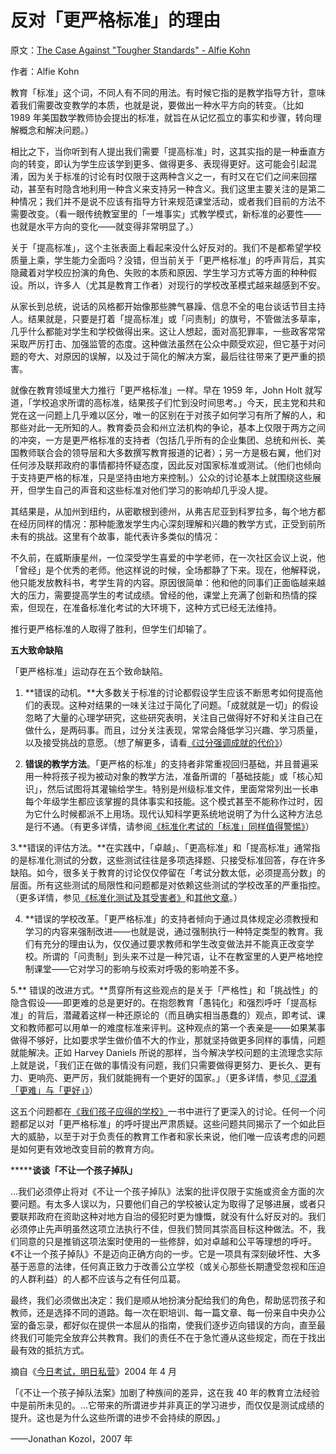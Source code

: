 # 反对「更严格标准」的理由

原文：[The Case Against "Tougher Standards" - Alfie Kohn](https://www.alfiekohn.org/standards-and-testing/case-tougher-standards/)

作者：Alfie Kohn

教育「标准」这个词，不同人有不同的用法。有时候它指的是教学指导方针，意味着我们需要改变教学的本质，也就是说，要做出一种水平方向的转变。（比如 1989 年美国数学教师协会提出的标准，就旨在从记忆孤立的事实和步骤，转向理解概念和解决问题。）

相比之下，当你听到有人提出我们需要「提高标准」时，这其实指的是一种垂直方向的转变，即认为学生应该学到更多、做得更多、表现得更好。这可能会引起混淆，因为关于标准的讨论有时仅限于这两种含义之一，有时又在它们之间来回摆动，甚至有时隐含地利用一种含义来支持另一种含义。我们这里主要关注的是第二种情况；我们并不是说不应该有指导方针来规范课堂活动，或者我们目前的方法不需要改变。（看一眼传统教室里的「一堆事实」式教学模式，新标准的必要性——也就是水平方向的变化——就变得非常明显了。）

关于「提高标准」，这个主张表面上看起来没什么好反对的。我们不是都希望学校质量上乘，学生能力全面吗？没错，但当前关于「更严格标准」的呼声背后，其实隐藏着对学校应扮演的角色、失败的本质和原因、学生学习方式等方面的种种假设。所以，许多人（尤其是教育工作者）对现行的学校改革模式越来越感到不安。

从家长到总统，说话的风格都开始像那些脾气暴躁、信息不全的电台谈话节目主持人。结果就是，只要是打着「提高标准」或「问责制」的旗号，不管做法多草率，几乎什么都能对学生和学校做得出来。这让人想起，面对高犯罪率，一些政客常常采取严厉打击、加强监管的态度。这种做法虽然在公众中颇受欢迎，但它基于对问题的夸大、对原因的误解，以及过于简化的解决方案，最后往往带来了更严重的损害。

就像在教育领域里大力推行「更严格标准」一样。早在 1959 年，John Holt 就写道，「学校追求所谓的高标准，结果孩子们忙到没时间思考。」今天，民主党和共和党在这一问题上几乎难以区分，唯一的区别在于对孩子如何学习有所了解的人，和那些对此一无所知的人。教育委员会和州立法机构的争论，基本上仅限于两方之间的冲突，一方是更严格标准的支持者（包括几乎所有的企业集团、总统和州长、美国教师联合会的领导层和大多数撰写教育报道的记者）；另一方是极右翼，他们对任何涉及联邦政府的事情都持怀疑态度，因此反对国家标准或测试。（他们也倾向于支持更严格的标准，只是坚持由地方来控制。）公众的讨论基本上就围绕这些展开，但学生自己的声音和这些标准对他们学习的影响却几乎没人提。

其结果是，从加州到纽约，从密歇根到德州，从弗吉尼亚到科罗拉多，每个地方都在经历同样的情况：那种能激发学生内心深刻理解和兴趣的教学方式，正受到前所未有的挑战。这里有个故事，能代表许多类似的情况：

不久前，在威斯康星州，一位深受学生喜爱的中学老师，在一次社区会议上说，他「曾经」是个优秀的老师。他这样说的时候，全场都静了下来。现在，他解释说，他只能发放教科书，考学生背的内容。原因很简单：他和他的同事们正面临越来越大的压力，需要提高学生的考试成绩。曾经的他，课堂上充满了创新和热情的探索，但现在，在准备标准化考试的大环境下，这种方式已经无法维持。

推行更严格标准的人取得了胜利，但学生们却输了。

**五大致命缺陷**

「更严格标准」运动存在五个致命缺陷。

1. **错误的动机。**大多数关于标准的讨论都假设学生应该不断思考如何提高他们的表现。这种对结果的一味关注过于简化了问题。「成就就是一切」的假设忽略了大量的心理学研究，这些研究表明，关注自己做得好不好和关注自己在做什么，是两码事。而且，过分关注表现，常常会降低学习兴趣、学习质量，以及接受挑战的意愿。（想了解更多，请看[《过分强调成就的代价》](https://www.alfiekohn.org/costs-overemphasizing-achievement/)）

2. **错误的教学方法**。「更严格的标准」的支持者非常重视回归基础，并且普遍采用一种将孩子视为被动对象的教学方法，准备所谓的「基础技能」或「核心知识」，然后试图将其灌输给学生。特别是州级标准文件，里面常常列出一长串每个年级学生都应该掌握的具体事实和技能。这个模式甚至不能称作过时，因为它什么时候都派不上用场。现代认知科学更系统地说明了为什么这种方法总是行不通。（有更多详情，请参阅[《标准化考试的「标准」同样值得警惕》](https://www.alfiekohn.org/beware-standards-just-tests/)）

3.**错误的评估方法。**在实践中，「卓越」、「更高标准」和「提高标准」通常指的是标准化测试的分数，这些测试往往是多项选择题、只接受标准回答，存在许多缺陷。如今，很多关于教育的讨论仅仅停留在「考试分数太低，必须提高分数」的层面。所有这些测试的局限性和问题都是对依赖这些测试的学校改革的严重指控。（更多详情，参见[《标准化测试及其受害者》](https://www.alfiekohn.org/standardized-testing-victims/)和[其他文章](https://www.alfiekohn.org/essays-standards-testing/)。）

4. **错误的学校改革。「更严格标准」的支持者倾向于通过具体规定必须教授和学习的内容来强制改进——也就是说，通过强制执行一种特定类型的教育。我们有充分的理由认为，仅仅通过要求教师和学生改变做法并不能真正改变学校。所谓的「问责制」到头来不过是一种咒语，让不在教室里的人更严格地控制课堂——它对学习的影响与绞索对呼吸的影响差不多。

5.** 错误的改进方式。**贯穿所有这些观点的是关于「严格性」和「挑战性」的隐含假设——即更难的总是更好的。在抱怨教育「愚钝化」和强烈呼吁「提高标准」的背后，潜藏着这样一种还原论的（而且确实相当愚蠢的）观点，即考试、课文和教师都可以用单一的难度标准来评判。这种观点的第一个表亲是——如果某事做得不够好，比如要求学生做价值不大的作业，那就坚持做更多同样的事情，问题就能解决。正如 Harvey Daniels 所说的那样，当今解决学校问题的主流理念实际上就是说，「我们正在做的事情没有问题，我们只需要做得更努力、更长久、更有力、更响亮、更严厉，我们就能拥有一个更好的国家。」（更多详情，参见[《混淆「更难」与「更好」》](https://www.alfiekohn.org/confusing-harder-better/)）

这五个问题都在[《我们孩子应得的学校》](https://www.alfiekohn.org/schools-children-deserve/)一书中进行了更深入的讨论。任何一个问题都足以对「更严格标准」的呼吁提出严肃质疑。这些问题共同揭示了一个如此巨大的威胁，以至于对于负责任的教育工作者和家长来说，他们唯一应该考虑的问题是如何更有效地改变目前的教育方向。

*******谈谈「不让一个孩子掉队」**

...我们必须停止将对《不让一个孩子掉队》法案的批评仅限于实施或资金方面的次要问题。有太多人误以为，只要他们自己的学校被认定为取得了足够进展，或者只要联邦政府在资助这种对地方自治的侵犯时更为慷慨，就没有什么好反对的。我们必须停止先声明虽然这项立法执行不佳，但我们赞同其崇高目标这种做法。不，我们同意的只是推销这项法案时使用的一些修辞，如对卓越和公平等理想的呼吁。《不让一个孩子掉队》不是迈向正确方向的一步。它是一项具有深刻破坏性、大多基于恶意的法律，任何真正致力于改善公立学校（或关心那些长期遭受忽视和压迫的人群利益）的人都不应该与之有任何瓜葛。

最终，我们必须做出决定：我们是顺从地扮演分配给我们的角色，帮助惩罚孩子和教师，还是选择不同的道路。每一次在职培训、每一篇文章、每一份来自中央办公室的备忘录，都好似在提供一本屈从的指南，使我们逐步迈向错误的方向，直至最终我们可能完全放弃公共教育。我们的责任不在于急忙遵从这些规定，而在于找出最有效的抵抗方式。

摘自《[今日考试，明日私营](https://www.alfiekohn.org/teaching/testtoday.htm)》2004 年 4 月

「《不让一个孩子掉队法案》加剧了种族间的差异，这在我 40 年的教育立法经验中是前所未见的。...它带来的所谓进步并非真正的学习进步，而仅仅是测试成绩的提升。这也是为什么这些所谓的进步不会持续的原因。」

——Jonathan Kozol，2007 年